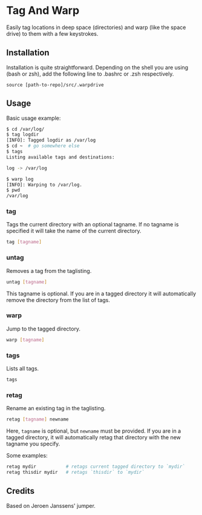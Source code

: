 # Tag And Warp

Easily tag locations in deep space (directories) and warp (like the space drive) to them with a few keystrokes.

## Installation

Installation is quite straightforward. Depending on the shell you are using (bash or zsh), add the following line to .bashrc or .zsh respectively.

`source [path-to-repo]/src/.warpdrive`

## Usage

Basic usage example:

```bash
$ cd /var/log/
$ tag logdir
[INFO]: Tagged logdir as /var/log
$ cd ~  # go somewhere else
$ tags
Listing available tags and destinations:

log -> /var/log

$ warp log
[INFO]: Warping to /var/log.
$ pwd
/var/log
```

### tag

Tags the current directory with an optional tagname. If no tagname is specified it will take the name of the current directory.

```bash
tag [tagname]
```

### untag

Removes a tag from the taglisting.

```bash
untag [tagname]
```

This tagname is optional. If you are in a tagged directory it will automatically remove the directory from the list of tags.

### warp

Jump to the tagged directory.

```bash
warp [tagname]
```

### tags

Lists all tags.

```bash
tags
```

### retag

Rename an existing tag in the taglisting.

```bash
retag [tagname] newname
```

Here, `tagname` is optional, but `newname` must be provided. If you are in a tagged directory, it will automatically retag that directory with the new tagname you specify.

Some examples:

```bash
retag mydir           # retags current tagged directory to `mydir`
retag thisdir mydir   # retags `thisdir` to `mydir`
```

## Credits

Based on Jeroen Janssens' jumper.
